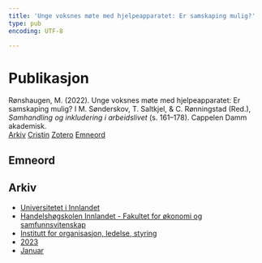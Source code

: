 ```yaml
---
title: 'Unge voksnes møte med hjelpeapparatet: Er samskaping mulig?'
type: pub
encoding: UTF-8

---
```

<h1>Publikasjon</h1>
<article id="csl-bib-container-UMJLGGKE" class="csl-bib-container">
  <div class="csl-bib-body"> <div class="csl-entry">Rønshaugen, M. (2022). Unge voksnes møte med hjelpeapparatet: Er samskaping mulig? I M. Sønderskov, T. Saltkjel, &#38; C. Rønningstad (Red.), <i>Samhandling og inkludering i arbeidslivet</i> (s. 161–178). Cappelen Damm akademisk.</div> </div>
  <div class="csl-bib-buttons">
    <a href="#taxonomy-article-UMJLGGKE" alt="archive" class="csl-bib-button">Arkiv</a>
    <a href="https://app.cristin.no/results/show.jsf?id=2115295" alt="Cristin" class="csl-bib-button">Cristin</a>
    <a href="http://zotero.org/groups/5881554/items/UMJLGGKE" alt="Zotero" class="csl-bib-button">Zotero</a>
    <a href="#keywords-article-UMJLGGKE" alt="keywords" class="csl-bib-button">Emneord</a>
  </div>
  <div id="csl-bib-meta-container-UMJLGGKE"></div>
</article>
<div id="csl-bib-meta-UMJLGGKE" class="csl-bib-meta">
  <article id="keywords-article-UMJLGGKE" class="keywords-article">
    <h1>Emneord</h1>
    
  </article>
  <article id="taxonomy-article-UMJLGGKE" class="taxonomy-article">
    <h1>Arkiv</h1>
    <ul>
      <li><a href="{{< params subfolder >}}nn/archive/?key=3DCRN523">Universitetet i Innlandet</a></li>
      <li><a href="{{< params subfolder >}}nn/archive/?key=DU8Q9LN9">Handelshøgskolen Innlandet - Fakultet for økonomi og samfunnsvitenskap</a></li>
      <li><a href="{{< params subfolder >}}nn/archive/?key=4LUWR3ZM">Institutt for organisasjon, ledelse, styring</a></li>
      <li><a href="{{< params subfolder >}}nn/archive/?key=THVQJFRI">2023</a></li>
      <li><a href="{{< params subfolder >}}nn/archive/?key=HPPS85RX">Januar</a></li>
    </ul>
  </article>
</div>
